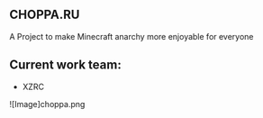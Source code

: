 ## CHOPPA.RU

A Project to make Minecraft anarchy more enjoyable for everyone

## Current work team:
- XZRC

![Image]choppa.png
